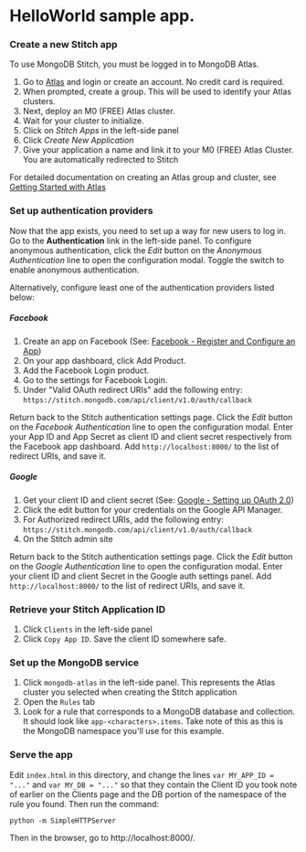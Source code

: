 # HelloWorld sample app.

### Create a new Stitch app

To use MongoDB Stitch, you must be logged in to MongoDB Atlas.

1. Go to [Atlas](www.cloud.mongodb.com?jmp=docs) and login or create an account. No credit card is required.
2. When prompted, create a group. This will be used to identify your Atlas clusters.
3. Next, deploy an M0 (FREE) Atlas cluster.
4. Wait for your cluster to initialize.
5. Click on *Stitch Apps* in the left-side panel
6. Click *Create New Application*
7. Give your application a name and link it to your M0 (FREE) Atlas Cluster. You are automatically redirected to Stitch

For detailed documentation on creating an Atlas group and cluster,
see [Getting Started with Atlas](www.docs.atlas.mongodb.com/getting-started)

### Set up authentication providers

Now that the app exists, you need to set up a way for new users to log in. 
Go to the **Authentication** link in the left-side panel. To configure anonymous
authentication, click the *Edit* button on the *Anonymous Authentication*
line to open the configuration modal. Toggle the switch to enable anonymous 
authentication.

Alternatively, configure least one of the authentication providers listed below:

##### Facebook

1. Create an app on Facebook (See: [Facebook - Register and Configure an App](https://developers.facebook.com/docs/apps/register))
2. On your app dashboard, click Add Product.
3. Add the Facebook Login product.
4. Go to the settings for Facebook Login.
5. Under "Valid OAuth redirect URIs" add the following entry:
	`https://stitch.mongodb.com/api/client/v1.0/auth/callback`

Return back to the Stitch authentication settings page. Click
the *Edit* button on the *Facebook Authentication* line to open the configuration modal.
Enter your App ID and App Secret as client ID and client secret respectively from the Facebook app dashboard. Add `http://localhost:8000/` to the list of redirect URIs, and save it.

##### Google
1. Get your client ID and client secret (See: [Google - Setting up OAuth 2.0](https://support.google.com/cloud/answer/6158849?hl=en))
2. Click the edit button for your credentials on the Google API Manager.
3. For Authorized redirect URIs, add the following entry:
	`https://stitch.mongodb.com/api/client/v1.0/auth/callback` 
4. On the Stitch admin site

Return back to the Stitch authentication settings page. Click the
*Edit* button on the *Google Authentication* line to open the configuration modal.
Enter your client ID and client Secret in the Google auth settings panel. Add `http://localhost:8000/` to the list of redirect URIs, and save it.

### Retrieve your Stitch Application ID

1. Click `Clients` in the left-side panel
2. Click `Copy App ID`. Save the client ID somewhere safe.

### Set up the MongoDB service

1. Click `mongodb-atlas` in the left-side panel. This represents the Atlas cluster you selected when creating the Stitch application
2. Open the `Rules` tab
3. Look for a rule that corresponds to a MongoDB database and collection. It should look like `app-<characters>.items`. Take note of this as this is the MongoDB namespace you'll use for this example.

### Serve the app

Edit `index.html` in this directory, and change the lines `var MY_APP_ID = "..."` and `var MY_DB = "..."` so that they contain the Client ID you took note of earlier on the Clients page and the DB portion of the namespace of the rule you found.
Then run the command:

`python -m SimpleHTTPServer`

Then in the browser, go to http://localhost:8000/.


